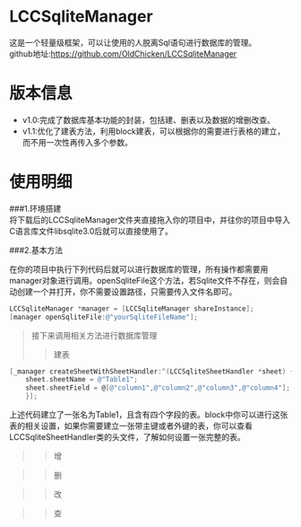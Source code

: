 # LCCSqliteManager
这是一个轻量级框架，可以让使用的人脱离Sql语句进行数据库的管理。<br>
github地址:https://github.com/OldChicken/LCCSqliteManager


# 版本信息
* v1.0:完成了数据库基本功能的封装，包括建、删表以及数据的增删改查。<br>
* v1.1:优化了建表方法，利用block建表，可以根据你的需要进行表格的建立，而不用一次性再传入多个参数。

# 使用明细
###1.环境搭建<br>
将下载后的LCCSqliteManager文件夹直接拖入你的项目中，并往你的项目中导入C语言库文件libsqlite3.0后就可以直接使用了。
    
###2.基本方法

在你的项目中执行下列代码后就可以进行数据库的管理，所有操作都需要用manager对象进行调用。openSqliteFile这个方法，若Sqlite文件不存在，则会自动创建一个并打开，你不需要设置路径，只需要传入文件名即可。

```Objective-C
LCCSqliteManager *manager = [LCCSqliteManager shareInstance];  
[manager openSqliteFile:@"yourSqliteFileName"];
```


>接下来调用相关方法进行数据库管理<br>
>>建表
```Objective-C
[_manager createSheetWithSheetHandler:^(LCCSqliteSheetHandler *sheet) {
    sheet.sheetName = @"Table1";
    sheet.sheetField = @[@"column1",@"column2",@"column3",@"column4"];
    }];
```
上述代码建立了一张名为Table1，且含有四个字段的表。block中你可以进行这张表的相关设置，如果你需要建立一张带主键或者外键的表，你可以查看LCCSqliteSheetHandler类的头文件，了解如何设置一张完整的表。

>>增

>>删

>>改

>>查




